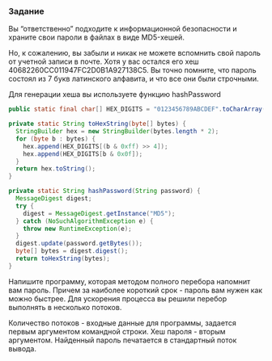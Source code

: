 ### Задание

Вы “ответственно” подходите к информационной безопасности и храните свои пароли в файлах в виде MD5-хешей.

Но, к сожалению, вы забыли и никак не можете вспомнить свой пароль от учетной записи в почте. Хотя у вас остался его хеш 40682260CC011947FC2D0B1A927138C5. Вы точно помните, что пароль состоял из 7 букв латинского алфавита, и что все они были строчными.

Для генерации хеша вы используете функцию hashPassword

```java
public static final char[] HEX_DIGITS = "0123456789ABCDEF".toCharArray();

private static String toHexString(byte[] bytes) {
  StringBuilder hex = new StringBuilder(bytes.length * 2);
  for (byte b : bytes) {
    hex.append(HEX_DIGITS[(b & 0xff) >> 4]);
    hex.append(HEX_DIGITS[b & 0x0f]);
  }
  return hex.toString();
}

private static String hashPassword(String password) {
  MessageDigest digest;
  try {
    digest = MessageDigest.getInstance("MD5");
  } catch (NoSuchAlgorithmException e) {
    throw new RuntimeException(e);
  }
  digest.update(password.getBytes());
  byte[] bytes = digest.digest();
  return toHexString(bytes);
}
```

Напишите программу, которая методом полного перебора напомнит вам пароль. Причем за наиболее короткий срок - пароль вам нужен как можно быстрее. Для ускорения процесса вы решили перебор выполнять в несколько потоков.

Количество потоков - входные данные для программы, задается первым аргументом командной строки. Хеш пароля - вторым аргументом. Найденный пароль печатается в стандартный поток вывода.
